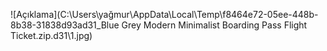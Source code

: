 ![Açıklama](C:\Users\yağmur\AppData\Local\Temp\f8464e72-05ee-448b-8b38-31838d93ad31_Blue Grey Modern Minimalist Boarding Pass Flight Ticket.zip.d31\1.jpg)
